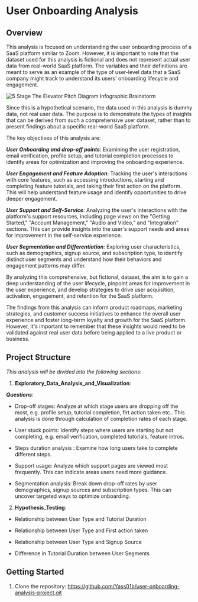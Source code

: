 # User Onboarding Analysis

## Overview
This analysis is focused on understanding the user onboarding process of a SaaS platform similar to Zoom. However, it is important to note that the dataset used for this analysis is fictional and does not represent actual user data from real-world SaaS platform. The variables and their definitions are meant to serve as an example of the type of user-level data that a SaaS company might track to understand its users' onboarding lifecycle and engagement.

![5 Stage The Elevator Pitch Diagram Infographic Brainstorm](https://github.com/user-attachments/assets/3f962bab-e062-4e68-9105-9c6f03be8ac5)

Since this is a hypothetical scenario, the data used in this analysis is dummy data, not real user data. The purpose is to demonstrate the types of insights that can be derived from such a comprehensive user dataset, rather than to present findings about a specific real-world SaaS platform.

The key objectives of this analysis are:

***User Onboarding and drop-off points***: Examining the user registration, email verification, profile setup, and tutorial completion processes to identify areas for optimization and improving the onboarding experience.

***User Engagement and Feature Adoption***: Tracking the user's interactions with core features, such as accessing introductions, starting and completing feature tutorials, and taking their first action on the platform. This will help understand feature usage and identify opportunities to drive deeper engagement.

***User Support and Self-Service***: Analyzing the user's interactions with the platform's support resources, including page views on the "Getting Started," "Account Management," "Audio and Video," and "Integration" sections. This can provide insights into the user's support needs and areas for improvement in the self-service experience.

***User Segmentation and Differentiation***: Exploring user characteristics, such as demographics, signup source, and subscription type, to identify distinct user segments and understand how their behaviors and engagement patterns may differ.

By analyzing this comprehensive, but fictional, dataset, the aim is to gain a deep understanding of the user lifecycle, pinpoint areas for improvement in the user experience, and develop strategies to drive user acquisition, activation, engagement, and retention for the SaaS platform.

The findings from this analysis can inform product roadmaps, marketing strategies, and customer success initiatives to enhance the overall user experience and foster long-term loyalty and growth for the SaaS platform. However, it's important to remember that these insights would need to be validated against real user data before being applied to a live product or business.

## Project Structure

_This analysis will be divided into the following sections_:

1. **Exploratory_Data_Analysis_and_Visualization**:
   
 ***Questions***:

- Drop-off stages: Analyze at which stage users are dropping off the most, e.g. profile setup, tutorial completion, firt action taken etc.. This analysis 
  is done through calculation of completion rates of each stage.

- User stuck points: Identify steps where users are starting but not completing, e.g. email verification, completed tutorials, feature intros.

- Steps duration analysis : Examine how long users take to complete different steps.

- Support usage: Analyze which support pages are viewed most frequently. This can indicate areas users need more guidance.

- Segmentation analysis: Break down drop-off rates by user demographics, signup sources and subscription types. This can uncover targeted ways to optimize onboarding.

2. **Hypothesis_Testing**:
   
* Relationship between User Type and Tutorial Duration 
    
* Relationship between User Type and First action taken

* Relationship between User Type and Signup Source

* Difference in Tutorial Duration between User Segments


## Getting Started
1. Clone the repository: https://github.com/Yass01b/user-onboarding-analysis-project.git
